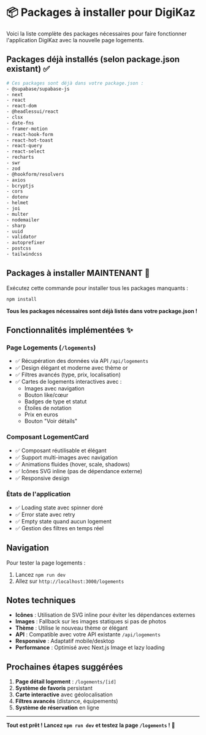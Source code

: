 # 📦 Packages à installer pour DigiKaz

Voici la liste complète des packages nécessaires pour faire fonctionner l'application DigiKaz avec la nouvelle page logements.

## Packages déjà installés (selon package.json existant) ✅

```bash
# Ces packages sont déjà dans votre package.json :
- @supabase/supabase-js
- next
- react 
- react-dom
- @headlessui/react
- clsx
- date-fns
- framer-motion
- react-hook-form
- react-hot-toast
- react-query
- react-select
- recharts
- swr
- zod
- @hookform/resolvers
- axios
- bcryptjs
- cors
- dotenv
- helmet
- joi
- multer
- nodemailer
- sharp
- uuid
- validator
- autoprefixer
- postcss
- tailwindcss
```

## Packages à installer MAINTENANT 🚀

Exécutez cette commande pour installer tous les packages manquants :

```bash
npm install
```

**Tous les packages nécessaires sont déjà listés dans votre package.json !** 

## Fonctionnalités implémentées ✨

### Page Logements (`/logements`)
- ✅ Récupération des données via API `/api/logements`
- ✅ Design élégant et moderne avec thème or
- ✅ Filtres avancés (type, prix, localisation)
- ✅ Cartes de logements interactives avec :
  - Images avec navigation
  - Bouton like/cœur
  - Badges de type et statut
  - Étoiles de notation
  - Prix en euros
  - Bouton "Voir détails"

### Composant LogementCard
- ✅ Composant réutilisable et élégant
- ✅ Support multi-images avec navigation
- ✅ Animations fluides (hover, scale, shadows)
- ✅ Icônes SVG inline (pas de dépendance externe)
- ✅ Responsive design

### États de l'application
- ✅ Loading state avec spinner doré
- ✅ Error state avec retry
- ✅ Empty state quand aucun logement
- ✅ Gestion des filtres en temps réel

## Navigation

Pour tester la page logements :
1. Lancez `npm run dev`
2. Allez sur `http://localhost:3000/logements`

## Notes techniques

- **Icônes** : Utilisation de SVG inline pour éviter les dépendances externes
- **Images** : Fallback sur les images statiques si pas de photos
- **Thème** : Utilise le nouveau thème or élégant
- **API** : Compatible avec votre API existante `/api/logements`
- **Responsive** : Adaptatif mobile/desktop
- **Performance** : Optimisé avec Next.js Image et lazy loading

## Prochaines étapes suggérées

1. **Page détail logement** : `/logements/[id]`
2. **Système de favoris** persistant
3. **Carte interactive** avec géolocalisation
4. **Filtres avancés** (distance, équipements)
5. **Système de réservation** en ligne

---

**Tout est prêt ! Lancez `npm run dev` et testez la page `/logements` !** 🎉
